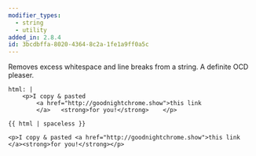```yaml
---
modifier_types:
  - string
  - utility
added_in: 2.8.4
id: 3bcdbffa-8020-4364-8c2a-1fe1a9ff0a5c
---
```

Removes excess whitespace and line breaks from a string. A definite OCD pleaser.

```
html: |
    <p>I copy & pasted
        <a href="http://goodnightchrome.show">this link
        </a>   <strong>for you!</strong>    </p>
```

```
{{ html | spaceless }}
```

```.language-output
<p>I copy & pasted <a href="http://goodnightchrome.show">this link </a><strong>for you!</strong></p>
```
